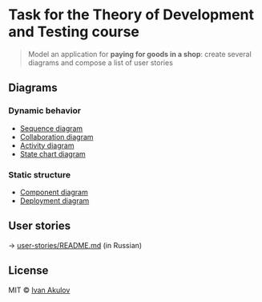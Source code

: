 # Task for the Theory of Development and Testing course

> Model an application for **paying for goods in a shop**: create several diagrams and compose a list of user stories

## Diagrams

### Dynamic behavior

* [Sequence diagram](https://github.com/iamakulov/theory-of-development-and-testing-task/blob/master/diagrams/dynamic/SequenceDiagram.png)
* [Collaboration diagram](https://github.com/iamakulov/theory-of-development-and-testing-task/blob/master/diagrams/dynamic/CollaborationDiagram.png)
* [Activity diagram](https://github.com/iamakulov/theory-of-development-and-testing-task/blob/master/diagrams/dynamic/ActivityDiagram.png)
* [State chart diagram](https://github.com/iamakulov/theory-of-development-and-testing-task/blob/master/diagrams/dynamic/StateChartDiagram.png)

### Static structure

* [Component diagram](https://github.com/iamakulov/theory-of-development-and-testing-task/blob/master/diagrams/static/ComponentDiagram.png)
* [Deployment diagram](https://github.com/iamakulov/theory-of-development-and-testing-task/blob/master/diagrams/static/DeploymentDiagram.png) 

## User stories

→ [user-stories/README.md](https://github.com/iamakulov/theory-of-development-and-testing-task/blob/master/user-stories/README.md) (in Russian)

## License

MIT © [Ivan Akulov](http://iamakulov.com)
